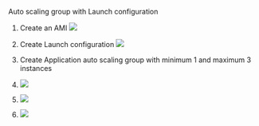 Auto scaling group with Launch configuration
1. Create an AMI
![](https://i.imgur.com/iKeQ5WK.png)

2. Create Launch configuration
![](https://i.imgur.com/UuKNooy.png)

3. Create Application auto scaling group with minimum 1 and maximum 3 instances
1. ![](https://i.imgur.com/e2EwDHB.png)
1. ![](https://i.imgur.com/WTNqkXd.png)
1. ![](https://i.imgur.com/2nt4XgZ.png)

